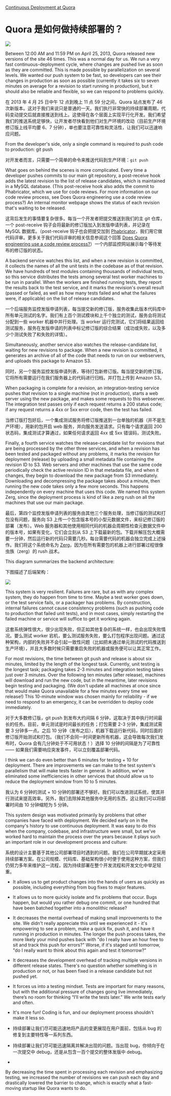 [Continuous Deployment at Quora](https://engineering.quora.com/Continuous-Deployment-at-Quora)

# Quora 是如何做持续部署的？

![](https://qph.ec.quoracdn.net/main-qimg-a8cf38d0593825625742f67b9111af72.webp)

Between 12:00 AM and 11:59 PM on April 25, 2013, Quora released new versions of the site 46 times. This was a normal day for us. We run a very fast continuous-deployment cycle, where changes are pushed live as soon as they are committed. This is made possible by parallelization on several levels. We wanted our push system to be fast, so developers can see their changes in production as soon as possible (currently it takes six to seven minutes on average for a revision to start running in production), but it should also be reliable and flexible, so we can respond to problems quickly.

在 2013 年 4 月 25 日中午 12 点到晚上 11 点 59 分之间，Quora 站点发布了 46 次新版本。这对于我们来说只是普通的一天。我们执行非常快的持续部署周期，代码变动提交后就直接推送到线上。这使得在各个层面上实现平行化开发。我们希望我们的推送系统足够快，让开发者尽快看到他们对生产环境的改动（目前生产环境修订版上线平均要 6、7 分钟），单也要注意可靠性和灵活性，让我们可以迅速响应问题。

From the developer's side, only a single command is required to push code to production: git push

对开发者而言，只需要一个简单的命令来推送代码到生产环境：`git push`

What goes on behind the scenes is more complicated. Every time a developer pushes commits to our main git repository, a post-receive hook adds the latest revision to the list of release candidates, which is maintained in a MySQL database. (This post-receive hook also adds the commit to Phabricator, which we use for code reviews. For more information on our code review process, see Does Quora engineering use a code review process?) An internal monitor webpage shows the status of each revision that's waiting to be released.

这背后发生的事情要复杂很多。每当一个开发者把提交推送到我们的主 git 仓库，一个 post-receive 钩子会将最新的修订版加入到发版申请列表，并记录在 MySQL 数据库。（post-receive 钩子也会把提交加到 [Phabricator](https://www.quora.com/topic/Phabricator)，我们用它做代码评审。更多关于我们代码评审的相关信息参阅这个回答 [Does Quora engineering use a code review process?](https://www.quora.com/Does-Quora-engineering-use-a-code-review-process)）一个内部监控网站展示每个等待发布的修订版的状态。

A backend service watches this list, and when a new revision is committed, it collects the names of all the unit tests in the codebase as of that revision. We have hundreds of test modules containing thousands of individual tests, so this service distributes the tests among several test worker machines to be run in parallel. When the workers are finished running tests, they report the results back to the test service, and it marks the revision's overall result (passed or failed, as well as how many tests failed and what the failures were, if applicable) on the list of release candidates.

一个后端服务监控发版申请列表，每当提交新的修订版，服务收集此版本代码库中所有单元测试的名字。我们有上百个测试模块和上千个独立的测试，服务会将测试分配到一些 worker 机器中并行处理。当 worker 运行完测试，它们将结果返回给测试服务，服务在发版申请的列表中标记修订版的综合结果（成功或失败，以及多少个测试失败了和失败的详情）。

Simultaneously, another service also watches the release-candidate list, waiting for new revisions to package. When a new revision is committed, it generates an archive of all of the code that needs to run on our webservers, and uploads this package to Amazon S3.

同时，另一个服务监控发版申请列表，等待打包新修订版。每当提交新的修订版，它将所有需要运行在我们服务器上的代码进行归档，并打包上传到 Amazon S3。

When packaging is complete for a revision, an integration-testing service pushes that revision to a single machine (not in production), starts a web server using the new package, and makes some requests to this webserver. The integration test passes only if each request returns a 200 status code; if any request returns a 4xx or 5xx error code, then the test has failed.

当修订版打包好后，一个集成测试服务将修订版推送到一台单独的机器（并不是生产环境），用新的包开启 web 服务，并向服务发送请求。只有每个请求返回 200 状态码，集成测试才算通过，如果任何请求返回 4xx 或 5xx 错误码，测试失败。

Finally, a fourth service watches the release-candidate list for revisions that are being processed by the other three services, and when a revision has been tested and packaged without any problems, it marks the revision for deployment (release) by uploading a small metadata file containing the revision ID to S3. Web servers and other machines that use the same code periodically check the active revision ID in that metadata file, and when it changes, they begin to download the new package from S3 immediately. Downloading and decompressing the package takes about a minute, then running the new code takes only a few more seconds. This happens independently on every machine that uses this code. We named this system Zerg, since the deployment process is kind of like a zerg rush on all the machines that use our main package.

最后，第四个监控发版申请列表的服务由其他三个服务处理，当修订版的测试和打包没有问题，服务向 S3 上传一个包含版本号的小型元数据文件，来标记修订版的部署（发布）。Web 服务器和其他使用相同代码的机器会周期性检查元数据文件中的版本号，如果有变化，它们会立刻从 S3 上下载最新的包。下载并解压包大概需要一分钟，然后运行新的代码只需要几秒。每台需要代码的机器会独立完成上述操作。我们将这个系统命名为 [Zerg](https://www.quora.com/What-is-StarCraft-1998-game-culture-like-at-Quora)，因为在所有需要包的机器上进行部署过程很像虫族（zerg）的 rush 战术。

This diagram summarizes the backend architecture:

下图描述了后端架构：

![](https://qph.ec.quoracdn.net/main-qimg-23dc53ea77e8719676d9fac84766dfe3.webp)

This system is very resilient. Failures are rare, but as with any complex system, they do happen from time to time. Maybe a test worker goes down, or the test service fails, or a packager has problems. By construction, internal failures cannot cause consistency problems (such as pushing code to production that failed unit tests), and in most cases, simply restarting the failed machine or service will suffice to get it working again.

这套系统弹性很大，很少出现失败，但正如其他复杂的系统一样，也会出现失败情况。要么测试 worker 宕机，要么测试服务失败，要么打包程序出现问题。通过这种架构，内部的失败并不会引起一致性问题（比如把未通过单元测试的代码推送到生产环境），并且大多数时候只需要重启失败的机器或服务便可以让其正常工作。

For most revisions, the time between git push and release is about six minutes, limited by the length of the longest task. Currently, unit testing is the longest task; packaging takes 2-3 minutes and integration testing takes just over 3 minutes. Over the following ten minutes (after release), machines will download and run the new code, but in the meantime, later revisions begin testing and packaging. (We don't update all machines at once since that would make Quora unavailable for a few minutes every time we release!) This 10-minute window was chosen mainly for reliability - if we need to respond to an emergency, it can be overridden to deploy code immediately.

对于大多数修订版，git push 到发布大约间隔 6 分钟，这取决于其中执行时间最长的任务。目前，单元测试是时间最长的任务；打包需要 2-3 分钟，集成测试需要 3 分钟多一点。之后 10 分钟（发布之后），机器下载运行新代码，同时后面的修订版开始测试和打包。（我们不会同一时间更新所有机器，这会导致每次我们发布时，Quora 会有几分钟处于不可用状态！）选择 10 分钟的间隔是为了可靠性 —— 如果我们需要响应突发事件，可以立刻覆盖部署代码。

I think we can do even better than 6 minutes for testing + 10 for deployment. There are improvements we can make to the test system's parallelism that will make tests faster in general. In addition, we’ve eliminated some inefficiencies in other services that should allow us to reduce the deployment window from 10 to 5 minutes.

我认为 6 分钟的测试 + 10 分钟的部署还不够好。我们可以改进测试系统，使其并行测试来提高效率。另外，我们去除掉其他服务中无用的东西，这让我们可以将部署时间由 10 分钟缩短为 5 分钟。

This system design was motivated primarily by problems that other companies have faced with deployment. We decided early on in the company's history to use continuous deployment. It was easy to do this when the company, codebase, and infrastructure were small, but we've worked hard to maintain the process over the years because it plays such an important role in our development process and culture:

系统的设计主要基于其他公司部署项目时遇到的问题。我们在公司早期就决定采用持续部署方案。在公司规模、代码库、基础架构很小时便于使用这种方案，但我们仍努力多年来维护这一流程，因为持续部署在整个开发流程和开发文化中举足轻重。

* It allows us to get product changes into the hands of users as quickly as possible, including everything from bug fixes to major features.
* It allows us to more quickly isolate and fix problems that occur. Bugs happen, but would you rather debug one commit, or one hundred that have been batched together into a monolithic release?
* It decreases the mental overhead of making small improvements to the site. We didn't really appreciate this until we experienced it - it's empowering to see a problem, make a quick fix, push it, and have it running in production in minutes. The longer the push process takes, the more likely your mind pushes back with "do I really have an hour free to sit and track this push for errors?" Worse, if it's staged until tomorrow, "do I really want to think about this again and test it tomorrow?"
* It decreases the development overhead of tracking multiple versions in different release states. There's no question whether something is in production or not, or has been fixed in a release candidate but not pushed yet.
* It forces us into a testing mindset. Tests are important for many reasons, but with the additional pressure of changes going live immediately, there’s no room for thinking “I’ll write the tests later.” We write tests early and often.
* It's more fun! Coding is fun, and our deployment process shouldn't make it less so.

* 持续部署让我们尽可能迅速地将产品的变更展现在用户面前，包括从 bug 的修复到主要特性等一系列东西。
* 持续部署让我们尽可能迅速隔离并解决出现的问题。当出现 bug，你倾向于在一次提交中 debug，还是从包含一百个提交的整体发版中 debug。
* 

By decreasing the time spent in processing each revision and emphasizing testing, we increased the number of revisions we can push each day and drastically lowered the barrier to change, which is exactly what a fast-moving startup like Quora wants to do.